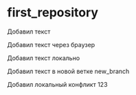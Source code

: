 ﻿# first_repository

Добавил текст

Добавил текст через браузер

Добавил текст локально

Добавил текст в новой ветке new_branch

Добавил локальный конфликт 123

